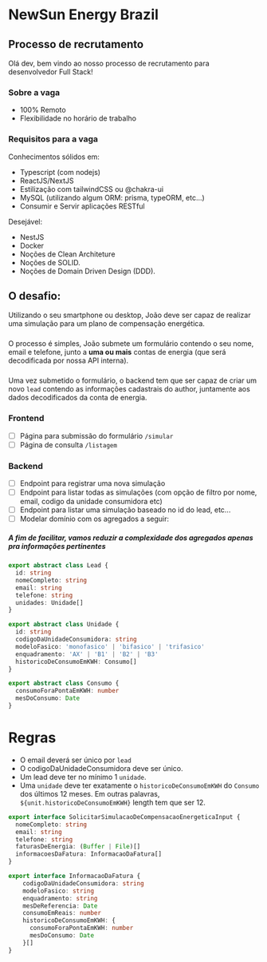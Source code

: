# NewSun Energy Brazil
## Processo de recrutamento

Olá dev, bem vindo ao nosso processo de recrutamento para desenvolvedor Full Stack!

### Sobre a vaga
* 100% Remoto
* Flexibilidade no horário de trabalho

### Requisitos para a vaga
Conhecimentos sólidos em:

* Typescript (com nodejs)
* ReactJS/NextJS
* Estilização com tailwindCSS ou @chakra-ui
* MySQL (utilizando algum ORM: prisma, typeORM, etc...)
* Consumir e Servir aplicações RESTful

Desejável:
* NestJS
* Docker
* Noções de Clean Architeture
* Noções de SOLID.
* Noções de Domain Driven Design (DDD).


## O desafio:
Utilizando o seu smartphone ou desktop, João deve ser capaz de realizar uma simulação para um plano de compensação energética. 
###
O processo é simples, João submete um formulário contendo o seu nome, email e telefone, junto a **uma ou mais** contas de energia (que será decodificada por nossa API interna).
###
Uma vez submetido o formulário, o backend tem que ser capaz de criar um novo ```lead``` contendo as informações cadastrais do author, juntamente aos dados decodificados da conta de energia.

### Frontend
- [ ] Página para submissão do formulário ```/simular```
- [ ] Página de consulta ```/listagem```

### Backend
- [ ] Endpoint para registrar uma nova simulação
- [ ] Endpoint para listar todas as simulações (com opção de filtro por nome, email, codigo da unidade consumidora etc)
- [ ] Endpoint para listar uma simulação baseado no id do lead, etc...
- [ ] Modelar domínio com os agregados a seguir:
##### A fim de facilitar, vamos reduzir a complexidade dos agregados apenas pra informações pertinentes
```ts
export abstract class Lead {
  id: string
  nomeCompleto: string
  email: string 
  telefone: string
  unidades: Unidade[]
}

export abstract class Unidade {
  id: string
  codigoDaUnidadeConsumidora: string
  modeloFasico: 'monofasico' | 'bifasico' | 'trifasico'
  enquadramento: 'AX' | 'B1' | 'B2' | 'B3'
  historicoDeConsumoEmKWH: Consumo[]
}

export abstract class Consumo {
  consumoForaPontaEmKWH: number
  mesDoConsumo: Date
}

```
# Regras
* O email deverá ser único por `lead`
* O codigoDaUnidadeConsumidora deve ser único.
* Um lead deve ter no mínimo 1 `unidade`.
* Uma `unidade` deve ter exatamente o `historicoDeConsumoEmKWH` do `Consumo` dos últimos 12 meses. Em outras palavras, `${unit.historicoDeConsumoEmKWH}` length tem que ser 12.

```ts
export interface SolicitarSimulacaoDeCompensacaoEnergeticaInput {
  nomeCompleto: string
  email: string
  telefone: string
  faturasDeEnergia: (Buffer | File)[]
  informacoesDaFatura: InformacaoDaFatura[]
}

export interface InformacaoDaFatura {
    codigoDaUnidadeConsumidora: string
    modeloFasico: string
    enquadramento: string
    mesDeReferencia: Date
    consumoEmReais: number
    historicoDeConsumoEmKWH: {
      consumoForaPontaEmKWH: number
      mesDoConsumo: Date
    }[]
}
```
